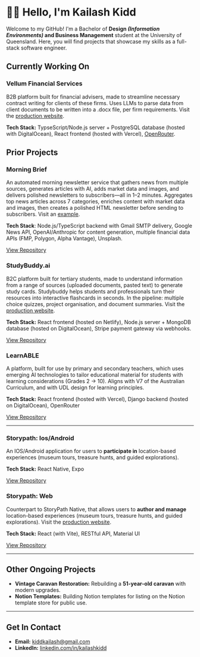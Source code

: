 # 👋🏽 Hello, I'm Kailash Kidd

Welcome to my GitHub! I'm a Bachelor of **Design *(Information Environments)* and Business Management** student at the University of Queensland. Here, you will find projects that showcase my skills as a full-stack software  engineer.

## Currently Working On
### **Vellum Financial Services**
B2B platform built for financial advisers, made to streamline necessary contract writing for clients of these firms. Uses LLMs to parse data from client documents to be written into a .docx file, per firm requirements. Visit the [production website](https://vellum-iota.vercel.app/). 

**Tech Stack:** TypseScript/Node.js server + PostgreSQL database (hosted with DigitalOcean), React frontend (hosted with Vercel), [OpenRouter](https://openrouter.ai/).

## Prior Projects 
### **Morning Brief**
An automated morning newsletter service that gathers news from multiple sources, generates articles with AI, adds market data and images, and delivers polished newsletters to subscribers—all in 1–2 minutes. Aggregates top news articles across 7 categories, enriches content with market data and images, then creates a polished HTML newsletter before sending to subscribers. Visit an [example](https://morning-brief-66541p5d1-kailashs-projects-1ccb175a.vercel.app/example/newsletter-categorized-preview-2025-09-09T08-27-08).

**Tech Stack**: Node.js/TypeScript backend with Gmail SMTP delivery, Google News API, OpenAI/Anthropic for content generation, multiple financial data APIs (FMP, Polygon, Alpha Vantage), Unsplash.

[View Repository](https://github.com/KiddKailash/MorningBrief)
  
### **StudyBuddy.ai**
B2C platform built for tertiary students, made to understand information from a range of sources (uploaded documents, pasted text) to generate study cards. Studybuddy helps students and professionals turn their resources into interactive flashcards in seconds. In the pipeline: multiple choice quizzes, project organisation, and document summaries. Visit the [production website](https://clipcard.netlify.app/landing-page?lng=en).

**Tech Stack:** React frontend (hosted on Netlify), Node.js server + MongoDB database (hosted on DigitalOcean), Stripe payment gateway via webhooks.

[View Repository](https://github.com/KiddKailash/StudyBuddy/tree/develop)

### **LearnABLE**
A platform, built for use by primary and secondary teachers, which uses emerging AI technologies to tailor educational material for students with learning considerations (Grades 2 -> 10). Aligns with V7 of the Australian Curriculum, and with UDL design for learning principles. 

**Tech Stack:** React frontend (hosted with Vercel), Django backend (hosted on DigitalOcean), OpenRouter

[View Repository](https://github.com/KiddKailash/LearnABLE)

---

### **Storypath: Ios/Android**  
An IOS/Android application for users to **participate in** location-based experiences (museum tours, treasure hunts, and guided explorations).

**Tech Stack:** React Native, Expo

[View Repository](https://github.com/KiddKailash/StoryPath---Native)

### **Storypath: Web**  
Counterpart to StoryPath Native, that allows users to **author and manage** location-based experiences (museum tours, treasure hunts, and guided explorations). Visit the [production website](https://storypath.netlify.app/).

**Tech Stack:** React (with Vite), RESTful API, Material UI

[View Repository](https://github.com/KiddKailash/StoryPath---Web.git)

---

## Other Ongoing Projects  
- **Vintage Caravan Restoration:** Rebuilding a **51-year-old caravan** with modern upgrades.  
- **Notion Templates:** Building Notion templates for listing on the Notion template store for public use.

---

## Get In Contact
- **Email:** kiddkailash@gmail.com  
- **LinkedIn:** [linkedin.com/in/kailashkidd](https://www.linkedin.com/in/kailash-kidd-2979b3331/)  

